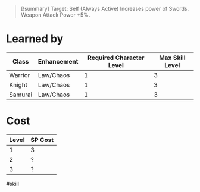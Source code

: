 >[!summary]
>Target: Self (Always Active)
>Increases power of Swords.
>Weapon Attack Power +5%.
# Learned by
| Class   | Enhancement | Required Character Level | Max Skill Level |
| ------- | ----------- | ------------------------ | --------------- |
| Warrior | Law/Chaos   | 1                        | 3               |
| Knight  | Law/Chaos   | 1                        | 3               |
| Samurai | Law/Chaos   | 1                        | 3               |
# Cost
| Level | SP Cost |
| ----- | ------- |
| 1     | 3       |
| 2     | ?       |
| 3     | ?       |

#skill 